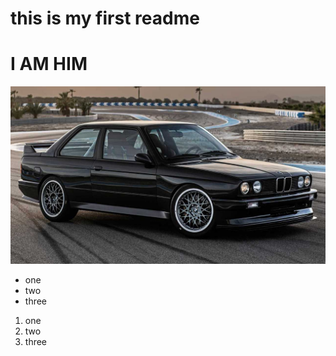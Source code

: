 # this is my first readme
# I AM HIM

![alt text](bmw.jpg)



- one 
- two
- three

1. one
2. two
3. three
